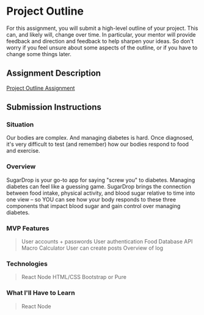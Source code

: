 # Project Outline
For this assignment, you will submit a high-level outline of your project. This can, and likely will, change over time. In particular, your mentor will provide feedback and direction and feedback to help sharpen your ideas. So don't worry if you feel unsure about some aspects of the outline, or if you have to change some things later.

## Assignment Description
[Project Outline Assignment](https://education.launchcode.org/liftoff/assignments/project-outline/)

## Submission Instructions

### Situation
Our bodies are complex. And managing diabetes is hard. Once diagnosed, it's very difficult to test (and remember) how our bodies respond to food and exercise.

### Overview
SugarDrop is your go-to app for saying "screw you" to diabetes. Managing diabetes can feel like a guessing game. SugarDrop brings the connection between food intake, physical activity, and blood sugar relative to time into one view – so YOU can see how your body responds to these three components that impact blood sugar and gain control over managing diabetes.

### MVP Features 
> User accounts + passwords
> User authentication
> Food Database API
> Macro Calculator
> User can create posts
> Overview of log 

### Technologies
> React
> Node
> HTML/CSS
> Bootstrap or Pure

### What I'll Have to Learn
> React
> Node
